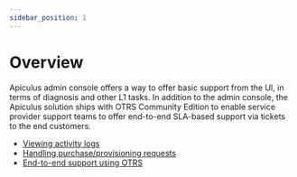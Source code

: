 ```yaml
---
sidebar_position: 1
---
```

# Overview

Apiculus admin console offers a way to offer basic support from the UI, in terms of diagnosis and other L1 tasks. In addition to the admin console, the Apiculus solution ships with OTRS Community Edition to enable service provider support teams to offer end-to-end SLA-based support via tickets to the end customers.

- [Viewing activity logs](ViewingActivityLogs)
- [Handling purchase/provisioning requests](HandlingPurchaseandProvisioningRequests)
- [End-to-end support using OTRS](End-to-endSupportUsingOTRS)




